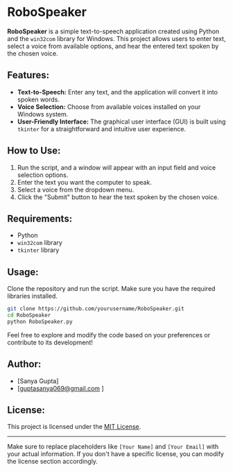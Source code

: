 # RoboSpeaker

**RoboSpeaker** is a simple text-to-speech application created using Python and the `win32com` library for Windows. This project allows users to enter text, select a voice from available options, and hear the entered text spoken by the chosen voice.

## Features:

- **Text-to-Speech:** Enter any text, and the application will convert it into spoken words.
- **Voice Selection:** Choose from available voices installed on your Windows system.
- **User-Friendly Interface:** The graphical user interface (GUI) is built using `tkinter` for a straightforward and intuitive user experience.

## How to Use:

1. Run the script, and a window will appear with an input field and voice selection options.
2. Enter the text you want the computer to speak.
3. Select a voice from the dropdown menu.
4. Click the "Submit" button to hear the text spoken by the chosen voice.

## Requirements:

- Python
- `win32com` library
- `tkinter` library

## Usage:

Clone the repository and run the script. Make sure you have the required libraries installed.

```bash
git clone https://github.com/yourusername/RoboSpeaker.git
cd RoboSpeaker
python RoboSpeaker.py
```

Feel free to explore and modify the code based on your preferences or contribute to its development!

## Author:

- [Sanya Gupta]
- [guptasanya069@gmail.com ]

## License:

This project is licensed under the [MIT License](LICENSE).

---

Make sure to replace placeholders like `[Your Name]` and `[Your Email]` with your actual information. If you don't have a specific license, you can modify the license section accordingly.

